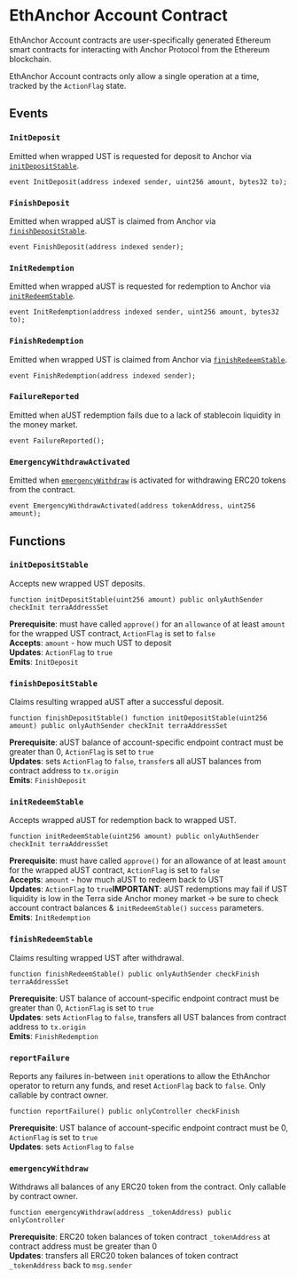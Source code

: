 # EthAnchor Account Contract

EthAnchor Account contracts are user-specifically generated Ethereum smart contracts for interacting with Anchor Protocol from the Ethereum blockchain.

EthAnchor Account contracts only allow a single operation at a time, tracked by the `ActionFlag` state.

## Events

### `InitDeposit`

Emitted when wrapped UST is requested for deposit to Anchor via [`initDepositStable`](ethanchor-account-contract.md#initdepositstable).

```text
event InitDeposit(address indexed sender, uint256 amount, bytes32 to);
```



### `FinishDeposit`

Emitted when wrapped aUST is claimed from Anchor via [`finishDepositStable`](ethanchor-account-contract.md#finishdepositstable).

```text
event FinishDeposit(address indexed sender);
```



### `InitRedemption`

Emitted when wrapped aUST is requested for redemption to Anchor via [`initRedeemStable`](ethanchor-account-contract.md#initredeemstable).

```text
event InitRedemption(address indexed sender, uint256 amount, bytes32 to);
```



### `FinishRedemption`

Emitted when wrapped UST is claimed from Anchor via [`finishRedeemStable`](ethanchor-account-contract.md#finishredeemstable).

```text
event FinishRedemption(address indexed sender);
```



### `FailureReported`

Emitted when aUST redemption fails due to a lack of stablecoin liquidity in the money market.

```text
event FailureReported(); 
```



### `EmergencyWithdrawActivated`

Emitted when [`emergencyWithdraw`](ethanchor-account-contract.md#emergencywithdraw) is activated for withdrawing ERC20 tokens from the contract.

```text
event EmergencyWithdrawActivated(address tokenAddress, uint256 amount);
```

## Functions

### `initDepositStable`

Accepts new wrapped UST deposits.

```text
function initDepositStable(uint256 amount) public onlyAuthSender checkInit terraAddressSet 
```

**Prerequisite**: must have called `approve()` for an `allowance` of at least `amount` for the wrapped UST contract, `ActionFlag` is set to `false`  
**Accepts**: `amount` - how much UST to deposit  
**Updates**: `ActionFlag` to `true`  
**Emits**: `InitDeposit`



### `finishDepositStable`

Claims resulting wrapped aUST after a successful deposit.

```text
function finishDepositStable() function initDepositStable(uint256 amount) public onlyAuthSender checkInit terraAddressSet 
```

**Prerequisite**: aUST balance of account-specific endpoint contract must be greater than 0, `ActionFlag` is set to `true`  
**Updates**: sets `ActionFlag` to `false`, `transfer`s all aUST balances from contract address to `tx.origin`  
**Emits**: `FinishDeposit`

 

### `initRedeemStable`

Accepts wrapped aUST for redemption back to wrapped UST.

```text
function initRedeemStable(uint256 amount) public onlyAuthSender checkInit terraAddressSet 
```

**Prerequisite**: must have called `approve()` for an allowance of at least `amount` for the wrapped aUST contract, `ActionFlag` is set to `false`  
**Accepts**: `amount` - how much aUST to redeem back to UST  
**Updates**: `ActionFlag` to `true`**IMPORTANT**: aUST redemptions may fail if UST liquidity is low in the Terra side Anchor money market → be sure to check account contract balances & `initRedeemStable()` `success` parameters.  
**Emits**: `InitRedemption`



### `finishRedeemStable`

Claims resulting wrapped UST after withdrawal.

```text
function finishRedeemStable() public onlyAuthSender checkFinish terraAddressSet 
```

**Prerequisite**: UST balance of account-specific endpoint contract must be greater than 0, `ActionFlag` is set to `true`  
**Updates**: sets `ActionFlag` to `false`, transfers all UST balances from contract address to `tx.origin`  
**Emits**: `FinishRedemption`



### `reportFailure`

Reports any failures in-between `init` operations to allow the EthAnchor operator to return any funds, and reset `ActionFlag` back to `false`. Only callable by contract owner.

```text
function reportFailure() public onlyController checkFinish 
```

**Prerequisite**: UST balance of account-specific endpoint contract must be 0, `ActionFlag` is set to `true`  
**Updates**: sets `ActionFlag` to `false`



### `emergencyWithdraw`

Withdraws all balances of any ERC20 token from the contract. Only callable by contract owner.

```text
function emergencyWithdraw(address _tokenAddress) public onlyController 
```

**Prerequisite**: ERC20 token balances of token contract `_tokenAddress` at contract address must be greater than 0  
**Updates**: transfers all ERC20 token balances of token contract `_tokenAddress` back to `msg.sender`

